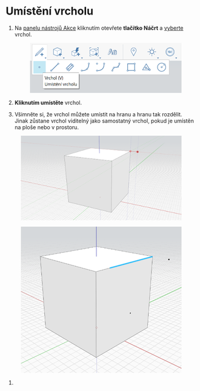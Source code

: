# Umístění vrcholu

1.  Na [panelu nástrojů Akce](https://github.com/FormIt3D/autodesk-formit-360-windows-help/tree/c377e7b8a3b8e43e684321d0b7de867608d317a3/tool-library/tool-bars-extended.md) kliknutím otevřete **tlačítko Náčrt** a [vyberte](select-edge-face-or-object.md) vrchol. 

    <figure><img src="../.gitbook/assets/VertexToolbar.png" alt=""><figcaption></figcaption></figure>
2. **Kliknutím umístěte** vrchol. 
3. Všimněte si, že vrchol můžete umístit na hranu a hranu tak rozdělit. Jinak zůstane vrchol viditelný jako samostatný vrchol, pokud je umístěn na ploše nebo v prostoru.

<figure><img src="../.gitbook/assets/PlaceVertex.png" alt=""><figcaption></figcaption></figure>

<figure><img src="../.gitbook/assets/image (2).png" alt=""><figcaption></figcaption></figure>

1.
